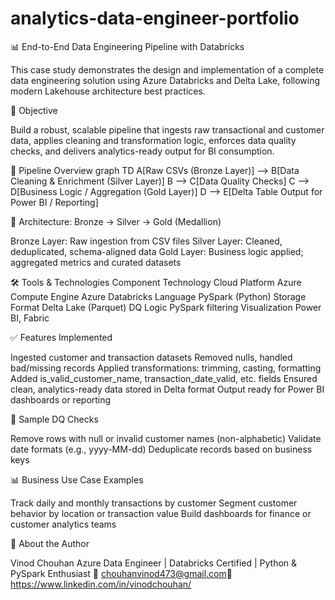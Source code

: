# analytics-data-engineer-portfolio
📊 End-to-End Data Engineering Pipeline with Databricks

This case study demonstrates the design and implementation of a complete data engineering solution using Azure Databricks and Delta Lake, following modern Lakehouse architecture best practices.

🎯 Objective

Build a robust, scalable pipeline that ingests raw transactional and customer data, applies cleaning and transformation logic, enforces data quality checks, and delivers analytics-ready output for BI consumption.

🔁 Pipeline Overview
graph TD
    A[Raw CSVs (Bronze Layer)] --> B[Data Cleaning & Enrichment (Silver Layer)]
    B --> C[Data Quality Checks]
    C --> D[Business Logic / Aggregation (Gold Layer)]
    D --> E[Delta Table Output for Power BI / Reporting]

🧱 Architecture: Bronze → Silver → Gold (Medallion)

Bronze Layer: Raw ingestion from CSV files
Silver Layer: Cleaned, deduplicated, schema-aligned data
Gold Layer: Business logic applied; aggregated metrics and curated datasets

🛠️ Tools & Technologies	
Component	      Technology
Cloud Platform	Azure
Compute Engine	Azure Databricks
Language	      PySpark (Python)
Storage Format	Delta Lake (Parquet)
DQ Logic	      PySpark filtering
Visualization	  Power BI, Fabric

✅ Features Implemented

Ingested customer and transaction datasets
Removed nulls, handled bad/missing records
Applied transformations: trimming, casting, formatting
Added is_valid_customer_name, transaction_date_valid, etc. fields
Ensured clean, analytics-ready data stored in Delta format
Output ready for Power BI dashboards or reporting

🧪 Sample DQ Checks

Remove rows with null or invalid customer names (non-alphabetic)
Validate date formats (e.g., yyyy-MM-dd)
Deduplicate records based on business keys

📊 Business Use Case Examples

Track daily and monthly transactions by customer
Segment customer behavior by location or transaction value
Build dashboards for finance or customer analytics teams

🤝 About the Author

Vinod Chouhan
Azure Data Engineer | Databricks Certified | Python & PySpark Enthusiast
📧 chouhanvinod473@gmail.com🔗 https://www.linkedin.com/in/vinodchouhan/
